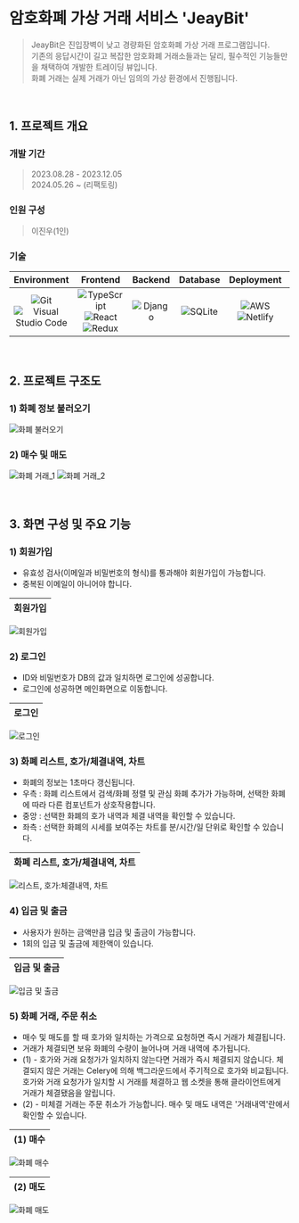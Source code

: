 # 암호화폐 가상 거래 서비스 'JeayBit'
> JeayBit은 진입장벽이 낮고 경량화된 암호화폐 가상 거래 프로그램입니다. <br>
> 기존의 응답시간이 길고 복잡한 암호화폐 거래소들과는 달리, 필수적인 기능들만을 채택하여 개발한 트레이딩 뷰입니다. <br>
> 화폐 거래는 실제 거래가 아닌 임의의 가상 환경에서 진행됩니다. <br>
  
<br>

## 1. 프로젝트 개요

### 개발 기간
> 2023.08.28 - 2023.12.05 <br>
> 2024.05.26 ~ (리팩토링)

### 인원 구성
> 이진우(1인)

### 기술

|Environment|Frontend|Backend|Database|Deployment|API|
|:---:|:---:|:---:|:---:|:---:|:---:|
|![Git](https://img.shields.io/badge/git-%23F05033.svg?style=for-the-badge&logo=git&logoColor=white) ![Visual Studio Code](https://img.shields.io/badge/Visual%20Studio%20Code-0078d7.svg?style=for-the-badge&logo=visual-studio-code&logoColor=white)|![TypeScript](https://img.shields.io/badge/typescript-%23007ACC.svg?style=for-the-badge&logo=typescript&logoColor=white) ![React](https://img.shields.io/badge/react-%2320232a.svg?style=for-the-badge&logo=react&logoColor=%2361DAFB) ![Redux](https://img.shields.io/badge/redux-%23593d88.svg?style=for-the-badge&logo=redux&logoColor=white)|![Django](https://img.shields.io/badge/django-%23092E20.svg?style=for-the-badge&logo=django&logoColor=white)|![SQLite](https://img.shields.io/badge/sqlite-%2307405e.svg?style=for-the-badge&logo=sqlite&logoColor=white)|![AWS](https://img.shields.io/badge/AWS-%23FF9900.svg?style=for-the-badge&logo=amazon-aws&logoColor=white) ![Netlify](https://img.shields.io/badge/netlify-%23000000.svg?style=for-the-badge&logo=netlify&logoColor=#00C7B7)|![aa](https://github.com/jbljw02/JeayBit/assets/125800649/f015f2eb-6b86-48e0-9722-11749244d6c3)|

<br>

## 2. 프로젝트 구조도

### 1) 화폐 정보 불러오기
![화폐 불러오기](https://github.com/user-attachments/assets/6b366b2b-4eaf-4cbb-a613-9497fc19d869)

### 2) 매수 및 매도
![화폐 거래_1](https://github.com/user-attachments/assets/22eaa2b7-5669-4a28-88e0-b547319c8236)
![화폐 거래_2](https://github.com/user-attachments/assets/938b298f-fa9b-4e5b-b9c7-6d6a1dda45ea)

<br>

## 3. 화면 구성 및 주요 기능

### 1) 회원가입
- 유효성 검사(이메일과 비밀번호의 형식)를 통과해야 회원가입이 가능합니다. <br>
- 중복된 이메일이 아니어야 합니다.

|회원가입|
|:---:|
![회원가입](https://github.com/user-attachments/assets/29212b9b-3124-46ce-8414-0c93ec486941)

### 2) 로그인
- ID와 비밀번호가 DB의 값과 일치하면 로그인에 성공합니다.
- 로그인에 성공하면 메인화면으로 이동합니다.

|로그인|
|:---:|
![로그인](https://github.com/user-attachments/assets/56e0a7f6-928d-47b2-8e94-974e04e1ff6c)

### 3) 화폐 리스트, 호가/체결내역, 차트
- 화폐의 정보는 1초마다 갱신됩니다.
- 우측 : 화폐 리스트에서 검색/화폐 정렬 및 관심 화폐 추가가 가능하며, 선택한 화폐에 따라 다른 컴포넌트가 상호작용합니다.
- 중앙 : 선택한 화폐의 호가 내역과 체결 내역을 확인할 수 있습니다.
- 좌측 : 선택한 화폐의 시세를 보여주는 차트를 분/시간/일 단위로 확인할 수 있습니다.

|화폐 리스트, 호가/체결내역, 차트|
|:---:|
![리스트, 호가:체결내역, 차트](https://github.com/user-attachments/assets/ced386db-1592-42f4-a2ec-c46ee51ab198)

### 4) 입금 및 출금
- 사용자가 원하는 금액만큼 입금 및 출금이 가능합니다. 
- 1회의 입금 및 출금에 제한액이 있습니다.

|입금 및 출금|
|:---:|
![입금 및 출금](https://github.com/user-attachments/assets/5adbf911-22a4-4d69-8129-a6c709b38a3d)

### 5) 화폐 거래, 주문 취소
- 매수 및 매도를 할 때 호가와 일치하는 가격으로 요청하면 즉시 거래가 체결됩니다.
- 거래가 체결되면 보유 화폐의 수량이 늘어나며 거래 내역에 추가됩니다.
- (1) - 호가와 거래 요청가가 일치하지 않는다면 거래가 즉시 체결되지 않습니다. 
체결되지 않은 거래는 Celery에 의해 백그라운드에서 주기적으로 호가와 비교됩니다. 호가와 거래 요청가가 일치할 시 거래를 체결하고 웹 소켓을 통해 클라이언트에게 거래가 체결됐음을 알립니다.
- (2) - 미체결 거래는 주문 취소가 가능합니다.
매수 및 매도 내역은 '거래내역'란에서 확인할 수 있습니다.

|(1) 매수|
|:---:|
![화폐 매수](https://github.com/user-attachments/assets/fa984734-042e-4cd4-888b-081f3705c0c4)

|(2) 매도|
|:---:|
![화폐 매도](https://github.com/user-attachments/assets/a998ec53-2207-48c4-8af0-1ea1a3597139)
